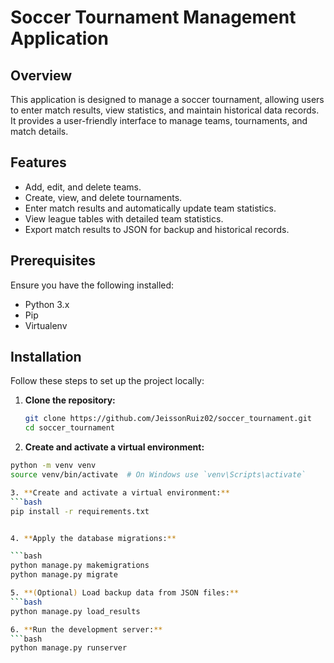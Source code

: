 # Soccer Tournament Management Application

## Overview

This application is designed to manage a soccer tournament, allowing users to enter match results, view statistics, and maintain historical data records. It provides a user-friendly interface to manage teams, tournaments, and match details.

## Features

- Add, edit, and delete teams.
- Create, view, and delete tournaments.
- Enter match results and automatically update team statistics.
- View league tables with detailed team statistics.
- Export match results to JSON for backup and historical records.

## Prerequisites

Ensure you have the following installed:

- Python 3.x
- Pip
- Virtualenv

## Installation

Follow these steps to set up the project locally:

1. **Clone the repository:**
   ```bash
   git clone https://github.com/JeissonRuiz02/soccer_tournament.git
   cd soccer_tournament

2. **Create and activate a virtual environment:**
```bash
python -m venv venv
source venv/bin/activate  # On Windows use `venv\Scripts\activate`

3. **Create and activate a virtual environment:**
```bash
pip install -r requirements.txt


4. **Apply the database migrations:**

```bash
python manage.py makemigrations
python manage.py migrate

5. **(Optional) Load backup data from JSON files:**
```bash
python manage.py load_results

6. **Run the development server:**
```bash
python manage.py runserver


